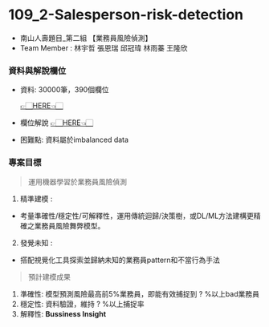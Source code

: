# 109_2-Salesperson-risk-detection
* 南山人壽題目_第二組 【業務員風險偵測】
* Team Member : 林宇哲 張恩瑞 邱冠瑋 林雨蓁 王隆欣

### 資料與解說欄位
- 資料: 30000筆，390個欄位

  [👉🏻HERE👈🏻](https://drive.google.com/file/d/1-PVkXhUxyZRgCb7w1QwyXwmEoQ6TFyzC/view)
- 欄位解說
  [👉🏻HERE👈🏻](https://github.com/feather07170132/109_2-Salesperson-risk-detection/blob/main/%E6%A5%AD%E5%8B%99%E5%93%A1%E8%88%9E%E5%BC%8A%E9%A2%A8%E9%9A%AA%E6%A8%A1%E5%9E%8B.xlsx)
- 困難點:
  資料屬於imbalanced data

### 專案目標
> 運用機器學習於業務員風險偵測
1. 精準建模 : 
  + 考量準確性/穩定性/可解釋性，運用傳統迴歸/決策樹，或DL/ML方法建構更精確之業務員風險舞弊模型。
2. 發覺未知 :
  + 搭配視覺化工具探索並歸納未知的業務員pattern和不當行為手法
> 預計建模成果
  1. 準確性: 模型預測風險最高前5%業務員，即能有效捕捉到 ? %以上bad業務員
  2. 穩定性: 資料驗證，維持 ? %以上捕捉率
  3. 解釋性: **Bussiness Insight**
